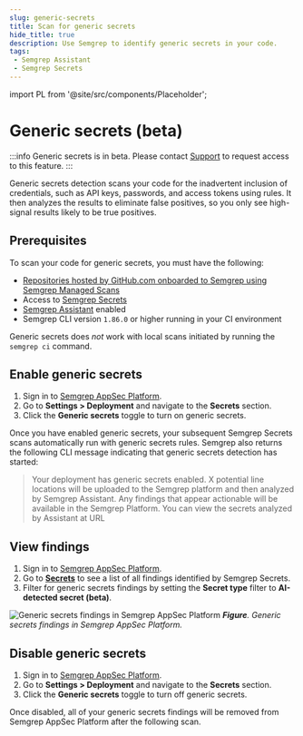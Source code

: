 ```yaml
---
slug: generic-secrets
title: Scan for generic secrets
hide_title: true
description: Use Semgrep to identify generic secrets in your code.
tags:
 - Semgrep Assistant
 - Semgrep Secrets
---
```


import PL from '@site/src/components/Placeholder';

# Generic secrets (beta)

:::info
Generic secrets is in beta. Please contact [Support](/support) to request access to this feature.
:::

Generic secrets detection scans your code for the inadvertent inclusion of credentials, such as API keys, passwords, and access tokens using rules. It then analyzes the results to eliminate false positives, so you only see high-signal results likely to be true positives.

## Prerequisites

To scan your code for generic secrets, you must have the following:

- [Repositories hosted by GitHub.com onboarded to Semgrep using Semgrep Managed Scans](/deployment/managed-scanning/github)
- Access to [Semgrep Secrets](/semgrep-secrets/getting-started)
- [Semgrep Assistant](/semgrep-assistant/getting-started) enabled
- Semgrep CLI version `1.86.0` or higher running in your CI environment

Generic secrets does *not* work with local scans initiated by running the `semgrep ci` command.

## Enable generic secrets

1. Sign in to [<i class="fas fa-external-link fa-xs"></i> Semgrep AppSec Platform](https://semgrep.dev/login).
2. Go to **Settings > Deployment** and navigate to the **Secrets** section.
3. Click the **Generic secrets** <i class="fa-solid fa-toggle-large-on"></i> toggle to turn on generic secrets.

Once you have enabled generic secrets, your subsequent Semgrep Secrets scans automatically run with generic secrets rules. Semgrep also returns the following CLI message indicating that generic secrets detection has started: 

> Your deployment has generic secrets enabled. <PL>X</PL> potential line locations
will be uploaded to the Semgrep platform and then analyzed by Semgrep Assistant.
Any findings that appear actionable will be available in the Semgrep Platform.
You can view the secrets analyzed by Assistant at <PL>URL</PL>

## View findings

1. Sign in to [<i class="fas fa-external-link fa-xs"></i> Semgrep AppSec Platform](https://semgrep.dev/login).
1. Go to [**Secrets**](https://semgrep.dev/orgs/-/secrets?validation_state=confirmed_valid%2Cvalidation_error%2Cno_validator&tab=open&last_opened=All+time&type=AI-detected+secret+(beta)) to see a list of all findings identified by Semgrep Secrets. 
1. Filter for generic secrets findings by setting the **Secret type** filter to **AI-detected secret (beta)**.

![Generic secrets findings in Semgrep AppSec Platform](/img/generic-secrets.png#md-width)
_**Figure**. Generic secrets findings in Semgrep AppSec Platform._

## Disable generic secrets

1. Sign in to [<i class="fas fa-external-link fa-xs"></i> Semgrep AppSec Platform](https://semgrep.dev/login).
2. Go to **Settings > Deployment** and navigate to the **Secrets** section.
3. Click the **Generic secrets** <i class="fa-solid fa-toggle-large-on"></i> toggle to turn off generic secrets.

Once disabled, all of your generic secrets findings will be removed from Semgrep AppSec Platform after the following scan.
